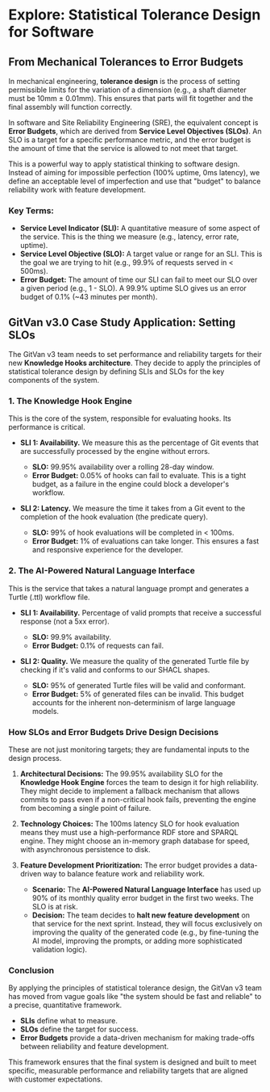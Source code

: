 # Explore: Statistical Tolerance Design for Software

## From Mechanical Tolerances to Error Budgets

In mechanical engineering, **tolerance design** is the process of setting permissible limits for the variation of a dimension (e.g., a shaft diameter must be 10mm ± 0.01mm). This ensures that parts will fit together and the final assembly will function correctly.

In software and Site Reliability Engineering (SRE), the equivalent concept is **Error Budgets**, which are derived from **Service Level Objectives (SLOs)**. An SLO is a target for a specific performance metric, and the error budget is the amount of time that the service is allowed to not meet that target.

This is a powerful way to apply statistical thinking to software design. Instead of aiming for impossible perfection (100% uptime, 0ms latency), we define an acceptable level of imperfection and use that "budget" to balance reliability work with feature development.

### Key Terms:

*   **Service Level Indicator (SLI):** A quantitative measure of some aspect of the service. This is the thing we measure (e.g., latency, error rate, uptime).
*   **Service Level Objective (SLO):** A target value or range for an SLI. This is the goal we are trying to hit (e.g., 99.9% of requests served in < 500ms).
*   **Error Budget:** The amount of time our SLI can fail to meet our SLO over a given period (e.g., 1 - SLO). A 99.9% uptime SLO gives us an error budget of 0.1% (~43 minutes per month).

## GitVan v3.0 Case Study Application: Setting SLOs

The GitVan v3 team needs to set performance and reliability targets for their new **Knowledge Hooks architecture**. They decide to apply the principles of statistical tolerance design by defining SLIs and SLOs for the key components of the system.

### 1. The Knowledge Hook Engine

This is the core of the system, responsible for evaluating hooks. Its performance is critical.

*   **SLI 1: Availability.** We measure this as the percentage of Git events that are successfully processed by the engine without errors.
    *   **SLO:** 99.95% availability over a rolling 28-day window.
    *   **Error Budget:** 0.05% of hooks can fail to evaluate. This is a tight budget, as a failure in the engine could block a developer's workflow.

*   **SLI 2: Latency.** We measure the time it takes from a Git event to the completion of the hook evaluation (the predicate query).
    *   **SLO:** 99% of hook evaluations will be completed in < 100ms.
    *   **Error Budget:** 1% of evaluations can take longer. This ensures a fast and responsive experience for the developer.

### 2. The AI-Powered Natural Language Interface

This is the service that takes a natural language prompt and generates a Turtle (.ttl) workflow file.

*   **SLI 1: Availability.** Percentage of valid prompts that receive a successful response (not a 5xx error).
    *   **SLO:** 99.9% availability.
    *   **Error Budget:** 0.1% of requests can fail.

*   **SLI 2: Quality.** We measure the quality of the generated Turtle file by checking if it's valid and conforms to our SHACL shapes.
    *   **SLO:** 95% of generated Turtle files will be valid and conformant.
    *   **Error Budget:** 5% of generated files can be invalid. This budget accounts for the inherent non-determinism of large language models.

### How SLOs and Error Budgets Drive Design Decisions

These are not just monitoring targets; they are fundamental inputs to the design process.

1.  **Architectural Decisions:** The 99.95% availability SLO for the **Knowledge Hook Engine** forces the team to design it for high reliability. They might decide to implement a fallback mechanism that allows commits to pass even if a non-critical hook fails, preventing the engine from becoming a single point of failure.

2.  **Technology Choices:** The 100ms latency SLO for hook evaluation means they must use a high-performance RDF store and SPARQL engine. They might choose an in-memory graph database for speed, with asynchronous persistence to disk.

3.  **Feature Development Prioritization:** The error budget provides a data-driven way to balance feature work and reliability work.
    *   **Scenario:** The **AI-Powered Natural Language Interface** has used up 90% of its monthly quality error budget in the first two weeks. The SLO is at risk.
    *   **Decision:** The team decides to **halt new feature development** on that service for the next sprint. Instead, they will focus exclusively on improving the quality of the generated code (e.g., by fine-tuning the AI model, improving the prompts, or adding more sophisticated validation logic).

### Conclusion

By applying the principles of statistical tolerance design, the GitVan v3 team has moved from vague goals like "the system should be fast and reliable" to a precise, quantitative framework.

*   **SLIs** define what to measure.
*   **SLOs** define the target for success.
*   **Error Budgets** provide a data-driven mechanism for making trade-offs between reliability and feature development.

This framework ensures that the final system is designed and built to meet specific, measurable performance and reliability targets that are aligned with customer expectations.
